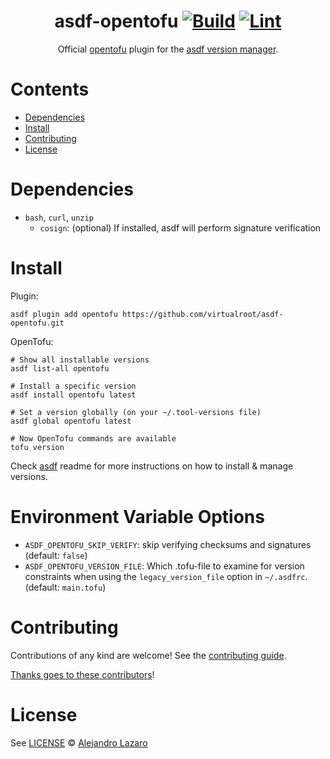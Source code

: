 <div align="center">

# asdf-opentofu [![Build](https://github.com/virtualroot/asdf-opentofu/actions/workflows/build.yml/badge.svg)](https://github.com/virtualroot/asdf-opentofu/actions/workflows/build.yml) [![Lint](https://github.com/virtualroot/asdf-opentofu/actions/workflows/lint.yml/badge.svg)](https://github.com/virtualroot/asdf-opentofu/actions/workflows/lint.yml)

Official [opentofu](https://opentofu.org/) plugin for the [asdf version manager](https://asdf-vm.com).

</div>

# Contents

- [Dependencies](#dependencies)
- [Install](#install)
- [Contributing](#contributing)
- [License](#license)

# Dependencies

- `bash`, `curl`, `unzip`
  - `cosign`: (optional) If installed, asdf will perform signature verification

# Install

Plugin:

```shell
asdf plugin add opentofu https://github.com/virtualroot/asdf-opentofu.git
```

OpenTofu:

```shell
# Show all installable versions
asdf list-all opentofu

# Install a specific version
asdf install opentofu latest

# Set a version globally (on your ~/.tool-versions file)
asdf global opentofu latest

# Now OpenTofu commands are available
tofu version
```

Check [asdf](https://github.com/asdf-vm/asdf) readme for more instructions on how to
install & manage versions.

# Environment Variable Options

* `ASDF_OPENTOFU_SKIP_VERIFY`: skip verifying checksums and signatures (default: `false`)
* `ASDF_OPENTOFU_VERSION_FILE`: Which .tofu-file to examine for version constraints when using the `legacy_version_file` option in `~/.asdfrc`. (default: `main.tofu`)

# Contributing

Contributions of any kind are welcome! See the [contributing guide](contributing.md).

[Thanks goes to these contributors](https://github.com/virtualroot/asdf-opentofu/graphs/contributors)!

# License

See [LICENSE](LICENSE) © [Alejandro Lazaro](https://github.com/virtualroot/)
